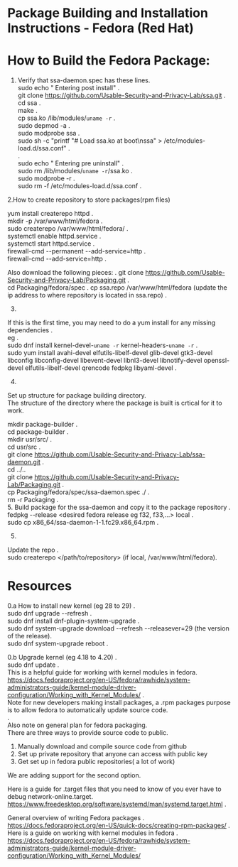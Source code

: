 # Package Building and  Installation Instructions - Fedora (Red Hat)

# How to Build the Fedora Package:

1. Verify that ssa-daemon.spec has these lines.  
sudo echo "  Entering post install"                                                 .                                                 
git clone https://github.com/Usable-Security-and-Privacy-Lab/ssa.git                .   
cd ssa                                                                              .   
make                                                                                .  
cp ssa.ko /lib/modules/`uname -r`                                                   .   
sudo depmod -a                                                                      .  
sudo modprobe ssa                                                                   .   
sudo sh -c "printf \"# Load ssa.ko at boot\nssa\" > /etc/modules-load.d/ssa.conf"   .  
.  
sudo echo "  Entering pre uninstall"    .   
sudo rm /lib/modules/`uname -r`/ssa.ko  .  
sudo modprobe -r                        .  
sudo rm -f /etc/modules-load.d/ssa.conf .  

2.How to create repository to store packages(rpm files) 

yum install createrepo httpd                 .  
mkdir -p /var/www/html/fedora                .  
sudo createrepo /var/www/html/fedora/        .  
systemctl enable httpd.service               .   
systemctl start httpd.service                .  
firewall-cmd --permanent --add-service=http  .  
firewall-cmd --add-service=http              .  

Also download the following pieces:                                                                   .
git clone https://github.com/Usable-Security-and-Privacy-Lab/Packaging.git                            .  
cd Packaging/fedora/spec                                                                              .
cp ssa.repo /var/www/html/fedora (update the ip address to where repository is located in ssa.repo)   .  

3.
If this is the first time, you may need to do a yum install for any missing dependencies              .   
eg                                                                                                    .   
sudo dnf install kernel-devel-`uname -r` kernel-headers-`uname -r`                                    .   
sudo yum install avahi-devel elfutils-libelf-devel glib-devel gtk3-devel libconfig libconfig-devel libevent-devel libnl3-devel libnotify-devel openssl-devel elfutils-libelf-devel qrencode fedpkg libyaml-devel  .          

4.
Set up structure for package building directory.   
The structure of the directory where the package is built is crtical for it to work.  

mkdir package-builder                                                        .  
cd package-builder                                                           .  
mkdir usr/src/                                                               .  
cd usr/src                                                                   .  
git clone https://github.com/Usable-Security-and-Privacy-Lab/ssa-daemon.git  .  
cd ../..    
git clone https://github.com/Usable-Security-and-Privacy-Lab/Packaging.git   .    
cp Packaging/fedora/spec/ssa-daemon.spec ./                                  .  
rm -r Packaging                                                              .   
5.
Build package for the ssa-daemon and copy it to the package repository       .    
fedpkg --release <desired fedora release eg f32, f33,...> local              .  
sudo cp x86_64/ssa-daemon-1-1.fc29.x86_64.rpm <repository>                   .  

5.
Update the repo                                                       .  
sudo createrepo </path/to/repository> (if local, /var/www/html/fedora).   


# Resources
0.a How to install new kernel (eg 28 to 29) .  
sudo dnf upgrade --refresh                  .  
sudo dnf install dnf-plugin-system-upgrade  .  
sudo dnf system-upgrade download --refresh --releasever=29 (the version of the release).  
sudo dnf system-upgrade reboot              .  

0.b Upgrade kernel (eg 4.18 to 4.20)        .  
sudo dnf update                             .  
This is a helpful guide for working with kernel modules in fedora.  
 https://docs.fedoraproject.org/en-US/fedora/rawhide/system-administrators-guide/kernel-module-driver-configuration/Working_with_Kernel_Modules/
.  
Note for new developers making install packages, a .rpm packages purpose is to allow fedora to automatically update source code.  
.  
Also note on general plan for fedora packaging.  
There are three ways to provide source code to public.  

1. Manually download and compile source code from github
2. Set up private repository that anyone can access with public key
3. Get set up in fedora public repositories( a lot of work)

We are adding support for the second option.   

Here is a guide for .target files that you need to know of you ever have to debug network-online.target.    
https://www.freedesktop.org/software/systemd/man/systemd.target.html  .  

General overview of writing Fedora packages   .  
https://docs.fedoraproject.org/en-US/quick-docs/creating-rpm-packages/ .  
Here is a guide on working with kernel modules in fedora   .  
https://docs.fedoraproject.org/en-US/fedora/rawhide/system-administrators-guide/kernel-module-driver-configuration/Working_with_Kernel_Modules/

